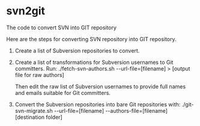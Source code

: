 # svn2git
The code to convert SVN into GIT repository

Here are the steps for converting SVN repository into GIT repository.

1. Create a list of Subversion repositories to convert.

2. Create a list of transformations for Subversion usernames to Git committers.
   Run:
   ./fetch-svn-authors.sh  --url-file=[filename] > [output file for raw authors]

   Then edit the raw list of Subversion usernames to provide full names and
   emails suitable for Git committers.

3. Convert the Subversion repositories into bare Git repositories with:
   ./git-svn-migrate.sh --url-file=[filename] --authors-file=[filename] [destination folder]


